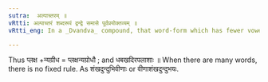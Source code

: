 ```yaml
---
sutra:  अल्पाच्तरम् ॥
vRtti: अल्पाच्तरं शब्दरूपं द्वन्द्वे समासे पूर्वप्रयोक्तव्यम् ॥
vRtti_eng: In a _Dvandva_ compound, that word-form which has fewer vowels, is to be placed first.

---
```

Thus प्लक्ष +न्यग्रीध = प्लक्षन्यग्रोधौ ; and धबखदिरपलाशाः ॥
When there are many words, there is no fixed rule. As शंखदुन्दुभिवीणाः or वीणाशंखदुन्दुभयः.
